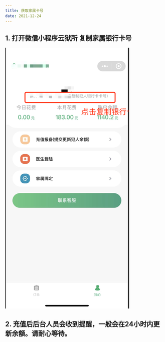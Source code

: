 ```yaml
---
title: 获取家属卡号
date: 2021-12-24
---
```

## 1. 打开微信小程序云狱所 复制家属银行卡号
![img_5.png](./img_5.png)
## 2. 充值后后台人员会收到提醒，一般会在24小时内更新余额。请耐心等待。
